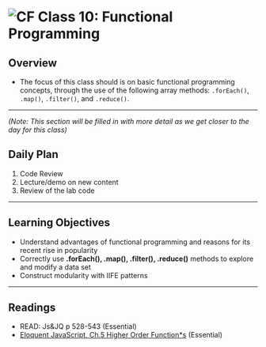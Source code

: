 ![CF](https://i.imgur.com/7v5ASc8.png)  Class 10: Functional Programming
=======
## Overview
<!-- Provide a general overview of the daily concepts and processes that will be covered in lectures and labs -->

- The focus of this class should is on basic functional programming concepts, through the use of the following array methods: `.forEach()`, `.map()`, `.filter()`, and `.reduce()`.

---

*(Note: This section will be filled in with more detail as we get closer to the day for this class)*
## Daily Plan

1. Code Review
2. Lecture/demo on new content
3. Review of the lab code

---

## Learning Objectives
<!--
ABCD:
  Audience: Program participants
  Behavior: Expected learning/behavior changes/results
  Condition:
    Circumstances that lead to change/result
    When change/result are expected to occur
  Degree: How much change occurs (%) for how many participants (#)
-->

* Understand advantages of functional programming and reasons for its recent rise in popularity
* Correctly use **.forEach(), .map(), .filter(), .reduce()** methods to explore and modify a data set
* Construct modularity with IIFE patterns

---

## Readings
<!-- List of readings required for this content; readings being completed by the start of this lecture -->

* READ: Js&JQ p 528-543 (Essential)
* [Eloquent JavaScript, Ch.5 Higher Order Function*s](http://eloquentjavascript.net/05_higher_order.html) (Essential)
